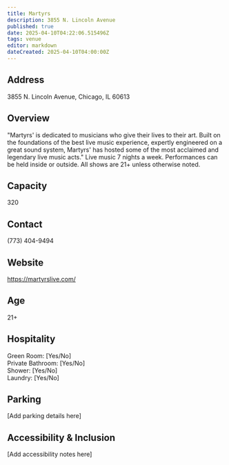 ```yaml
---
title: Martyrs
description: 3855 N. Lincoln Avenue
published: true
date: 2025-04-10T04:22:06.515496Z
tags: venue
editor: markdown
dateCreated: 2025-04-10T04:00:00Z
---
```


## Address

3855 N. Lincoln Avenue, Chicago, IL 60613

## Overview

"Martyrs' is dedicated to musicians who give their lives to their art. Built on the foundations of the best live music experience, expertly engineered on a great sound system, Martyrs' has hosted some of the most acclaimed and legendary live music acts." Live music 7 nights a week. Performances can be held inside or outside. All shows are 21+ unless otherwise noted.

## Capacity

320

## Contact

(773) 404-9494

## Website

https://martyrslive.com/

## Age

21+

## Hospitality

Green Room: [Yes/No]  
Private Bathroom: [Yes/No]  
Shower: [Yes/No]  
Laundry: [Yes/No]

## Parking

[Add parking details here]

## Accessibility & Inclusion

[Add accessibility notes here]
